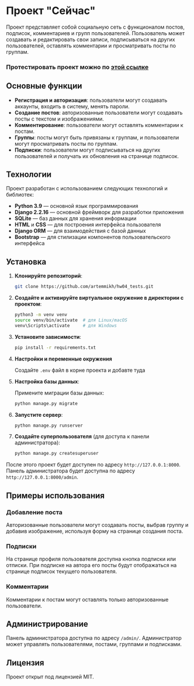 # Проект "Сейчас"

Проект представляет собой социальную сеть с функционалом постов, подписок, комментариев и групп пользователей.
Пользователь может создавать и редактировать свои записи, подписываться на других пользователей, оставлять комментарии и
просматривать посты по группам.

### Протестировать проект можно по [этой ссылке](https://now.viewdns.net)

## Основные функции

- **Регистрация и авторизация**: пользователи могут создавать аккаунты, входить в систему, менять пароли.
- **Создание постов**: авторизованные пользователи могут создавать посты с текстом и изображениями.
- **Комментирование**: пользователи могут оставлять комментарии к постам.
- **Группы**: посты могут быть привязаны к группам, и пользователи могут просматривать посты по группам.
- **Подписки**: пользователи могут подписываться на других пользователей и получать их обновления на странице подписок.

## Технологии

Проект разработан с использованием следующих технологий и библиотек:

- **Python 3.9** — основной язык программирования
- **Django 2.2.16** — основной фреймворк для разработки приложения
- **SQLite** — баз данных для хранения информации
- **HTML** и **CSS** — для построения интерфейса пользователя
- **Django ORM** — для взаимодействия с базой данных
- **Bootstrap** — для стилизации компонентов пользовательского интерфейса

## Установка

1. **Клонируйте репозиторий**:

   ```bash
   git clone https://github.com/artemmikh/hw04_tests.git
   ```

2. **Создайте и активируйте виртуальное окружение в директории с проектом**:

   ```bash
   python3 -m venv venv
   source venv/bin/activate  # для Linux/macOS
   venv\Scripts\activate     # для Windows
   ```

3. **Установите зависимости**:

   ```bash
   pip install -r requirements.txt
   ```
4. **Настройки и переменные окружения**

   Создайте `.env` файл в корне проекта и добавте туда

5. **Настройка базы данных**:

   Примените миграции базы данных:

   ```bash
   python manage.py migrate
   ```

6. **Запустите сервер**:

   ```bash
   python manage.py runserver
   ```

7. **Создайте суперпользователя** (для доступа к панели администратора):

   ```bash
   python manage.py createsuperuser
   ```

После этого проект будет доступен по адресу `http://127.0.0.1:8000`.
Панель администратора будет доступна по адресу `http://127.0.0.1:8000/admin`.

## Примеры использования

### Добавление поста

Авторизованные пользователи могут создавать посты, выбрав группу и добавив изображение, используя форму на странице
создания поста.

### Подписки

На странице профиля пользователя доступна кнопка подписки или отписки. При подписке на автора его посты будут
отображаться на странице подписок текущего пользователя.

### Комментарии

Комментарии к постам могут оставлять только авторизованные пользователи.

## Администрирование

Панель администратора доступна по адресу `/admin/`. Администратор может управлять пользователями, постами, группами и
подписками.

## Лицензия

Проект открыт под лицензией MIT.

